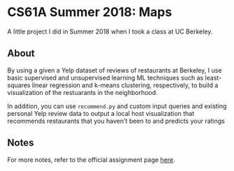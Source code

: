 # CS61A Summer 2018: Maps
A little project I did in Summer 2018 when I took a class at UC Berkeley. 

## About
By using a given a Yelp dataset of reviews of restaurants at Berkeley, I use basic supervised and unsupervised learning ML techniques such as least-squares linear regression and k-means clustering, respectively, to build a visualization of the restuarants in the neighborhood.

In addition, you can use `recommend.py` and custom input queries and existing personal Yelp review data to output a local host visualization that recommends restaurants that you haven't been to and predicts your ratings

## Notes
For more notes, refer to the official assignment page [here](https://inst.eecs.berkeley.edu/~cs61a/su18/proj/maps/).